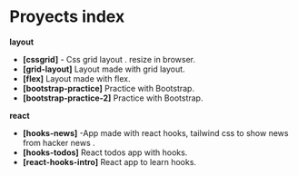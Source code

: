 # Proyects index

__layout__

- __[cssgrid]__ - Css grid layout .
  resize in browser.
- __[grid-layout]__ Layout made with grid layout.
- __[flex]__ Layout made with flex.
- __[bootstrap-practice]__ Practice with Bootstrap.
- __[bootstrap-practice-2]__ Practice with Bootstrap.

__react__

- __[hooks-news]__  -App made with react hooks, tailwind css to show news from hacker news .
- __[hooks-todos]__ React todos app with hooks.
- __[react-hooks-intro]__ React app to learn hooks.





